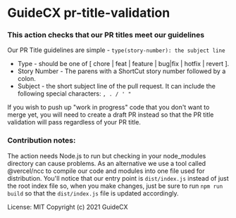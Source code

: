 # GuideCX pr-title-validation

### This action checks that our PR titles meet our guidelines

Our PR Title guidelines are simple - `type(story-number): the subject line`

- Type - should be one of [ chore | feat | feature | bug|fix | hotfix | revert ].
- Story Number - The parens with a ShortCut story number followed by a colon.
- Subject - the short subject line of the pull request. It can include the following special characters: `, . / ' "`

If you wish to push up "work in progress" code that you don't want to merge yet, you will need to create a draft PR instead so that the PR title validation will pass regardless of your PR title.

### Contribution notes:

The action needs Node.js to run but checking in your node_modules directory can cause problems. As an alternative we use a tool called @vercel/ncc to compile our code and modules into one file used for distribution.
You'll notice that our entry point is `dist/index.js` instead of just the root index file so, when you make changes, just be sure to run `npm run build` so that the `dist/index.js` file is updated accordingly.

License: MIT
Copyright (c) 2021 GuideCX
